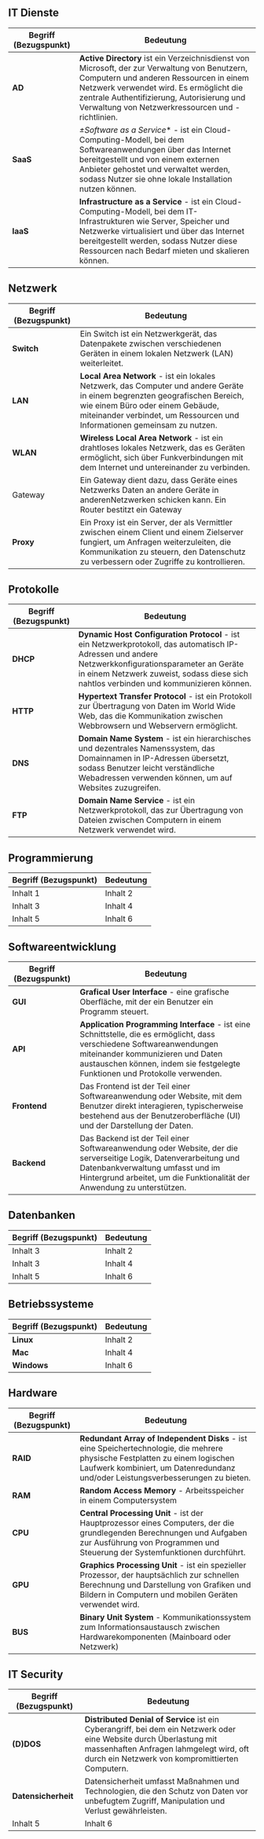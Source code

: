 ## IT Dienste

| Begriff (Bezugspunkt) | Bedeutung |
|----------|----------|
| **AD** | **Active Directory** ist ein Verzeichnisdienst von Microsoft, der zur Verwaltung von Benutzern, Computern und anderen Ressourcen in einem Netzwerk verwendet wird. Es ermöglicht die zentrale Authentifizierung, Autorisierung und Verwaltung von Netzwerkressourcen und -richtlinien. |
| **SaaS** | *±Software as a Service** - ist ein Cloud-Computing-Modell, bei dem Softwareanwendungen über das Internet bereitgestellt und von einem externen Anbieter gehostet und verwaltet werden, sodass Nutzer sie ohne lokale Installation nutzen können.|
| **IaaS** | **Infrastructure as a Service** - ist ein Cloud-Computing-Modell, bei dem IT-Infrastrukturen wie Server, Speicher und Netzwerke virtualisiert und über das Internet bereitgestellt werden, sodass Nutzer diese Ressourcen nach Bedarf mieten und skalieren können. |

## Netzwerk

| Begriff (Bezugspunkt) | Bedeutung |
|----------|----------|
| **Switch** | Ein Switch ist ein Netzwerkgerät, das Datenpakete    zwischen verschiedenen Geräten in einem lokalen Netzwerk (LAN) weiterleitet.|
| **LAN**| **Local Area Network** - ist ein lokales Netzwerk, das Computer und andere Geräte in einem begrenzten geografischen Bereich, wie einem Büro oder einem Gebäude, miteinander verbindet, um Ressourcen und Informationen gemeinsam zu nutzen. |
| **WLAN**| **Wireless Local Area Network** - ist ein drahtloses lokales Netzwerk, das es Geräten ermöglicht, sich über Funkverbindungen mit dem Internet und untereinander zu verbinden. |
| Gateway | Ein Gateway dient dazu, dass Geräte eines Netzwerks Daten an andere Geräte in anderenNetzwerken schicken kann. Ein Router bestitzt ein Gateway |
| **Proxy**  | Ein Proxy ist ein Server, der als Vermittler zwischen einem Client und einem Zielserver fungiert, um Anfragen weiterzuleiten, die Kommunikation zu steuern, den Datenschutz zu verbessern oder Zugriffe zu kontrollieren. |

## Protokolle

| Begriff (Bezugspunkt) | Bedeutung |
|----------|----------|
| **DHCP** | **Dynamic Host Configuration Protocol** - ist ein Netzwerkprotokoll, das automatisch IP-Adressen und andere Netzwerkkonfigurationsparameter an Geräte in einem Netzwerk zuweist, sodass diese sich nahtlos verbinden und kommunizieren können. |
| **HTTP** | **Hypertext Transfer Protocol** - ist ein Protokoll zur Übertragung von Daten im World Wide Web, das die Kommunikation zwischen Webbrowsern und Webservern ermöglicht. |
| **DNS**| **Domain Name System** -  ist ein hierarchisches und dezentrales Namenssystem, das Domainnamen in IP-Adressen übersetzt, sodass Benutzer leicht verständliche Webadressen verwenden können, um auf Websites zuzugreifen. |
| **FTP**| **Domain Name Service** -  ist ein Netzwerkprotokoll, das zur Übertragung von Dateien zwischen Computern in einem Netzwerk verwendet wird. |

## Programmierung

| Begriff (Bezugspunkt) | Bedeutung |
|----------|----------|
| Inhalt 1 | Inhalt 2 |
| Inhalt 3 | Inhalt 4 |
| Inhalt 5 | Inhalt 6 |

## Softwareentwicklung

| Begriff (Bezugspunkt) | Bedeutung |
|----------|----------|
| **GUI**| **Grafical User Interface** - eine grafische Oberfläche, mit der ein Benutzer ein Programm steuert. |
| **API** | **Application Programming Interface** - ist eine Schnittstelle, die es ermöglicht, dass verschiedene Softwareanwendungen miteinander kommunizieren und Daten austauschen können, indem sie festgelegte Funktionen und Protokolle verwenden. |
| **Frontend**| Das Frontend ist der Teil einer Softwareanwendung oder Website, mit dem Benutzer direkt interagieren, typischerweise bestehend aus der Benutzeroberfläche (UI) und der Darstellung der Daten.|
| **Backend** | Das Backend ist der Teil einer Softwareanwendung oder Website, der die serverseitige Logik, Datenverarbeitung und Datenbankverwaltung umfasst und im Hintergrund arbeitet, um die Funktionalität der Anwendung zu unterstützen.|

## Datenbanken

| Begriff (Bezugspunkt) | Bedeutung |
|----------|----------|
| Inhalt 3| Inhalt 2 |
| Inhalt 3 | Inhalt 4 |
| Inhalt 5 | Inhalt 6 |

## Betriebssysteme

| Begriff (Bezugspunkt) | Bedeutung |
|----------|----------|
| **Linux** | Inhalt 2 |
| **Mac** | Inhalt 4 |
| **Windows** | Inhalt 6 |

## Hardware

| Begriff (Bezugspunkt) | Bedeutung |
|----------|----------|
| **RAID** | **Redundant Array of Independent Disks** - ist eine Speichertechnologie, die mehrere physische Festplatten zu einem logischen Laufwerk kombiniert, um Datenredundanz und/oder Leistungsverbesserungen zu bieten. |
| **RAM** | **Random Access Memory** - Arbeitsspeicher in einem Computersystem |
| **CPU** | **Central Processing Unit** - ist der Hauptprozessor eines Computers, der die grundlegenden Berechnungen und Aufgaben zur Ausführung von Programmen und Steuerung der Systemfunktionen durchführt. |
| **GPU** | **Graphics Processing Unit** -  ist ein spezieller Prozessor, der hauptsächlich zur schnellen Berechnung und Darstellung von Grafiken und Bildern in Computern und mobilen Geräten verwendet wird.|
| **BUS** | **Binary Unit System** - Kommunikationssystem zum Informationsaustausch zwischen Hardwarekomponenten (Mainboard oder Netzwerk)|

## IT Security

| Begriff (Bezugspunkt) | Bedeutung |
|----------|----------|
| **(D)DOS** | **Distributed Denial of Service** ist ein Cyberangriff, bei dem ein Netzwerk oder eine Website durch Überlastung mit massenhaften Anfragen lahmgelegt wird, oft durch ein Netzwerk von kompromittierten Computern. |
| **Datensicherheit** | Datensicherheit umfasst Maßnahmen und Technologien, die den Schutz von Daten vor unbefugtem Zugriff, Manipulation und Verlust gewährleisten. |
| Inhalt 5 | Inhalt 6 |
